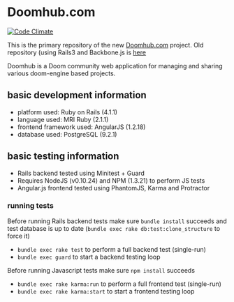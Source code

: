 # Doomhub.com

[![Code Climate](https://codeclimate.com/github/ellmo/doomhub.png)](https://codeclimate.com/github/ellmo/doomhub)

This is the primary repository of the new [Doomhub.com](http://doomhub.com) project.
Old repository (using Rails3 and Backbone.js is [here](https://github.com/ellmo/doomhub-old)

Doomhub is a Doom community web application for managing and sharing various doom-engine based projects.

## basic development information
* platform used: Ruby on Rails (4.1.1)
* language used: MRI Ruby (2.1.1)
* frontend framework used: AngularJS (1.2.18)
* database used: PostgreSQL (9.2.1)

## basic testing information
* Rails backend tested using Minitest + Guard
* Requires NodeJS (v0.10.24) and NPM (1.3.21) to perform JS tests
* Angular.js frontend tested using PhantomJS, Karma and Protractor


### running tests

Before running Rails backend tests make sure `bundle install` succeeds and test database is up to date (`bundle exec rake db:test:clone_structure` to force it)

* `bundle exec rake test` to perform a full backend test (single-run)
* `bundle exec guard` to start a backend testing loop

Before running Javascript tests make sure `npm install` succeeds

* `bundle exec rake karma:run` to perform a full frontend test (single-run)
* `bundle exec rake karma:start` to start a frontend testing loop